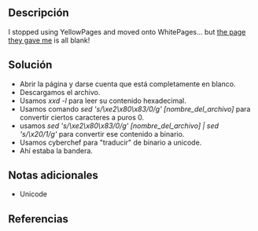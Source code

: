 ## Descripción
I stopped using YellowPages and moved onto WhitePages... but [the page they gave me](https://jupiter.challenges.picoctf.org/static/fa4a277cfa846e07a5981d8a19288a2e/whitepages.txt) is all blank!
## Solución
- Abrir la página y darse cuenta que está completamente en blanco.
- Descargamos el archivo.
- Usamos *xxd -l* para leer su contenido hexadecimal.
- Usamos comando *sed 's/\xe2\x80\x83/0/g' [nombre_del_archivo]* para convertir ciertos caracteres a puros 0.
- usamos *sed 's/\xe2\x80\x83/0/g' [nombre_del_archivo] | sed 's/\x20/1/g'*  para convertir ese contenido a binario.
- Usamos cyberchef para "traducir" de binario a unicode.
- Ahí estaba la bandera.
## Notas adicionales
- Unicode
## Referencias
